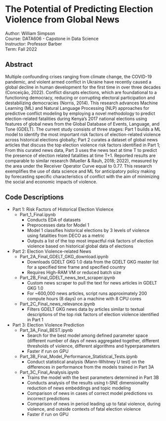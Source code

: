 # The Potential of Predicting Election Violence from Global News

Author: William Simpson \
Course: DATA606 - Capstone in Data Science \
Instructor: Professor Barber \
Term: Fall 2022

## Abstract
Multiple confounding crises ranging from climate change, the COVID-19 pandemic, and violent armed conflict in Ukraine have recently caused a global decline in human development for the first time in over three decades (Conceição, 2022). Conflict disrupts elections, which are foundational to a functioning democracy, reducing or corrupting electoral participation and destabilizing democracies (Norris, 2014). This research advances Machine Learning (ML) and Natural Language Processing (NLP) approaches for predictive conflict modeling by employing a novel methodology to predict election-related fatalities during Kenya’s 2017 national elections using features of global news from the Global Database of Events, Language, and Tone (GDELT). The current study consists of three stages: Part 1 builds a ML model to identify the most important risk factors of election-related violence across historical elections globally; Part 2 curates a dataset of global news articles that discuss the top election violence risk factors identified in Part 1; From this curated news data, Part 3 uses the news text at time T to predict the presence of election related fatalities at time T+1. Reported results are comparable to similar research (Mueller & Rauh, 2018; 2022), measured by the area under the Receiver Operator Curve equal to 0.77. This research exemplifies the use of data science and ML for anticipatory policy making by forecasting specific characteristics of conflict with the aim of minimizing the social and economic impacts of violence. 

## Code Descriptions
- Part 1: Risk Factors of Historical Election Violence
    - Part_1_Final.ipynb
        - Conducts EDA of datasets
        - Preprocesses data for Model 1
        - Model 1 classifies historical elections by 3 levels of violence using fatalities from DECO as a metric
        - Outputs a list of the top most impactful risk factors of election violence based on historical global data of elections
- Part 2: Election Violence-related News
    - Part_2A_Final_GDELT_GKG_download.ipynb
        - Downloads GDELT GKG 1.0 data from the GDELT GKG master list for a specified time frame and specified country 
        - Requires High-RAM VM or reduced batch size
    - Part_2B_Final_GDELT_news_text_scraper.ipynb
        - Custom news scraper to pull the text for news articles in GDELT GKG 1.0
        - For ~600,000 news articles, script runs approximately 200 compute hours (8 days) on a machine with 8 CPU cores
    - Part_2C_Final_news_relevance.ipynb
        - Filters GDELT GKG news data by articles similar to textual descriptions of the top risk factors of election violence identified in Part 1
- Part 3: Election Violence Prediction
    - Part_3A_Final_BEST.ipynb
        - Search for the best model among defined parameter space (different number of days of news aggregated together, different thresholds of violence, different algorithms and hyperparameters
        - Faster if run on GPU 
    - Part_3B_Final_Model_Performance_Statistical_Tests.ipynb
        - Conduct statistical analysis (Mann-Whitney U test) on the differences in performance from the models trained in Part 3A
    - Part_3C_Final_Analysis.ipynb
        - Trains the model with the best parameters determined in Part 3B
        - Conducts analysis of the results using t-SNE dimensionality reduction of news embeddings and topic modeling
        - Comparison of news in cases of correct model predictions vs incorrect predictions 
        - Comparison of news in period leading up to fatal violence, during violence, and outside contexts of fatal election violence 
        - Faster if run on GPU 
